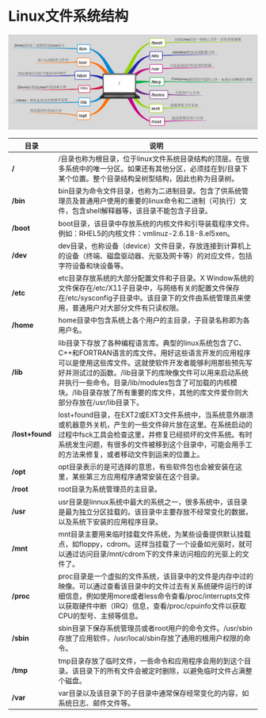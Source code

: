 Linux文件系统结构
==========
![1](../images/Linux目录结构.png)

| 目录            |       说明                                                |
|-----------------|-----------------------------------------------------------|
| **/**           |    /目录也称为根目录，位于linux文件系统目录结构的顶层。在很多系统中的唯一分区。如果还有其他分区，必须挂在到/目录下某个位置。整个目录结构呈树型结构，因此也称为目录树。|
| **/bin**        |    bin目录为命令文件目录，也称为二进制目录。包含了供系统管理员及普通用户使用的重要的linux命令和二进制（可执行）文件，包含shell解释器等，该目录不能包含子目录。 |
| **/boot**       |    boot目录，该目录中存放系统的内核文件和引导装载程序文件。例如：RHEL5的内核文件：vmlinuz-2.6.18-8.el5xen。 |
| **/dev**        |    dev目录，也称设备（device）文件目录，存放连接到计算机上的设备（终端、磁盘驱动器、光驱及网卡等）的对应文件，包括字符设备和块设备等。 |
| **/etc**        |    etc目录存放系统的大部分配置文件和子目录。X Window系统的文件保存在/etc/X11子目录中，与网络有关的配置文件保存在/etc/sysconfig子目录中。该目录下的文件由系统管理员来使用，普通用户对大部分文件有只读权限。 |
| **/home**       |    home目录中包含系统上各个用户的主目录，子目录名称即为各用户名。 |
| **/lib**        |    lib目录下存放了各种编程语言库。典型的linux系统包含了C、C++和FORTRAN语言的库文件。用好这些语言开发的应用程序可以是使用这些库文件。这就使软件开发者能够利用那些预先写好并测试过的函数。/lib目录下的库映像文件可以用来启动系统并执行一些命令。目录/lib/modules包含了可加载的内核模块。/lib目录存放了所有重要的库文件，其他的库文件爱你则大部分存放在/usr/lib目录下。|
| **/lost+found** |    lost+found目录，在EXT2或EXT3文件系统中，当系统意外崩溃或机器意外关机，产生的一些文件碎片放在这里。在系统启动的过程中fsck工具会检查这里，并修复已经损坏的文件系统。有时系统发生问题，有很多的文件被移到这个目录中，可能会用手工的方法来修复，或者移动文件到运来的位置上。 |
| **/opt**        |    opt目录表示的是可选择的意思，有些软件包也会被安装在这里，某些第三方应用程序通常安装在这个目录。|
| **/root**       |    root目录为系统管理员的主目录。 |
| **/usr**        |    usr目录是linnux系统中最大的系统之一，很多系统中，该目录是最为独立分区挂载的。该目录中主要存放不经常变化的数据，以及系统下安装的应用程序目录。 |
| **/mnt**        |    mnt目录主要用来临时挂载文件系统，为某些设备提供默认挂载点，如floppy，cdrom。这样当挂载了一个设备如光驱时，就可以通过访问目录/mnt/cdrom下的文件来访问相应的光驱上的文件了。 |
| **/proc**       |    proc目录是一个虚拟的文件系统，该目录中的文件是内存中过的映像。可以通过查看该目录中的文件过去有关系统硬件运行的详细信息，例如使用more或者less命令查看/proc/interrupts文件以获取硬件中断（IRQ）信息，查看/proc/cpuinfo文件以获取CPU的型号、主频等信息。| 
| **/sbin**       |    sbin目录下保存系统管理员或者root用户的命令文件。/usr/sbin存放了应用软件，/usr/local/sbin存放了通用的根用户权限的命令。| 
| **/tmp**        |    tmp目录存放了临时文件，一些命令和应用程序会用的到这个目录。该目录下的所有文件会被定时删除，以避免临时文件占满整个磁盘。 |
| **/var**        |    var目录以及该目录下的子目录中通常保存经常变化的内容，如系统日志、邮件文件等。|
